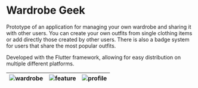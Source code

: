 # Wardrobe Geek

Prototype of an application for managing your own wardrobe and sharing it with other users. You can create your own outfits from single clothing items or add directly those created by other users. There is also a badge system for users that share the most popular outfits.

Developed with the Flutter framework, allowing for easy distribution on multiple different platforms.

| ![wardrobe](https://github.com/user-attachments/assets/30143d81-7f82-478d-a181-455d39d694ec)| ![feature](https://github.com/user-attachments/assets/13f18489-a464-466f-99c4-3d274e04259a) | ![profile](https://github.com/user-attachments/assets/b94aad4b-6378-4e57-bac9-8a7d4a1c5123)|
|:-:|:-:|:-:|
